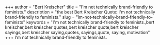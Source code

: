 +++
author = "Bert Kreischer"
title = "I'm not technically brand-friendly to feminists."
description = "the best Bert Kreischer Quote: I'm not technically brand-friendly to feminists."
slug = "im-not-technically-brand-friendly-to-feminists"
keywords = "I'm not technically brand-friendly to feminists.,bert kreischer,bert kreischer quotes,bert kreischer quote,bert kreischer sayings,bert kreischer saying,quotes, sayings,quote, saying, motivation"
+++
I'm not technically brand-friendly to feminists.
